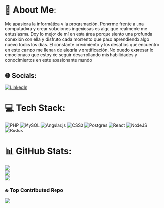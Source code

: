 # 💫 About Me:
Me apasiona la informática y la programación. Ponerme frente a una computadora y crear soluciones ingeniosas es algo que realmente me entusiasma. Doy lo mejor de mí en esta área porque siento una profunda conexión con ella y disfruto cada momento que paso aprendiendo algo nuevo todos los días. El constante crecimiento y los desafíos que encuentro en este campo me llenan de alegría y gratificación. No puedo expresar lo emocionado que estoy de seguir desarrollando mis habilidades y conocimientos en este apasionante mundo


## 🌐 Socials:
[![LinkedIn](https://img.shields.io/badge/LinkedIn-%230077B5.svg?logo=linkedin&logoColor=white)](https://linkedin.com/in/https://www.linkedin.com/in/blenda-reyes-a2078811a/) 

# 💻 Tech Stack:
![PHP](https://img.shields.io/badge/php-%23777BB4.svg?style=for-the-badge&logo=php&logoColor=white) ![MySQL](https://img.shields.io/badge/mysql-%2300f.svg?style=for-the-badge&logo=mysql&logoColor=white) ![Angular.js](https://img.shields.io/badge/angular.js-%23E23237.svg?style=for-the-badge&logo=angularjs&logoColor=white) ![CSS3](https://img.shields.io/badge/css3-%231572B6.svg?style=for-the-badge&logo=css3&logoColor=white) ![Postgres](https://img.shields.io/badge/postgres-%23316192.svg?style=for-the-badge&logo=postgresql&logoColor=white) ![React](https://img.shields.io/badge/react-%2320232a.svg?style=for-the-badge&logo=react&logoColor=%2361DAFB) ![NodeJS](https://img.shields.io/badge/node.js-6DA55F?style=for-the-badge&logo=node.js&logoColor=white) ![Redux](https://img.shields.io/badge/redux-%23593d88.svg?style=for-the-badge&logo=redux&logoColor=white)
# 📊 GitHub Stats:
![](https://github-readme-stats.vercel.app/api?username=BLENDA23&theme=dark&hide_border=false&include_all_commits=true&count_private=true)<br/>
![](https://github-readme-streak-stats.herokuapp.com/?user=BLENDA23&theme=dark&hide_border=false)<br/>
![](https://github-readme-stats.vercel.app/api/top-langs/?username=BLENDA23&theme=dark&hide_border=false&include_all_commits=true&count_private=true&layout=compact)

### 🔝 Top Contributed Repo
![](https://github-contributor-stats.vercel.app/api?username=BLENDA23&limit=5&theme=dark&combine_all_yearly_contributions=true)

<!-- Proudly created with GPRM ( https://gprm.itsvg.in ) -->

